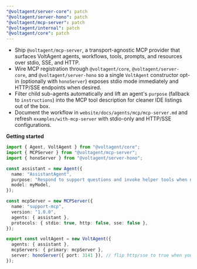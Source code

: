 ```yaml
---
"@voltagent/server-core": patch
"@voltagent/server-hono": patch
"@voltagent/mcp-server": patch
"@voltagent/internal": patch
"@voltagent/core": patch
---
```


- Ship `@voltagent/mcp-server`, a transport-agnostic MCP provider that surfaces VoltAgent agents, workflows, tools, prompts, and resources over stdio, SSE, and HTTP.
- Wire MCP registration through `@voltagent/core`, `@voltagent/server-core`, and `@voltagent/server-hono` so a single `VoltAgent` constructor opt-in (optionally with `honoServer`) exposes stdio mode immediately and HTTP/SSE endpoints when desired.
- Filter child sub-agents automatically and lift an agent's `purpose` (fallback to `instructions`) into the MCP tool description for cleaner IDE listings out of the box.
- Document the workflow in `website/docs/agents/mcp/mcp-server.md` and refresh `examples/with-mcp-server` with stdio-only and HTTP/SSE configurations.

**Getting started**

```ts
import { Agent, VoltAgent } from "@voltagent/core";
import { MCPServer } from "@voltagent/mcp-server";
import { honoServer } from "@voltagent/server-hono";

const assistant = new Agent({
  name: "AssistantAgent",
  purpose: "Respond to support questions and invoke helper tools when needed.",
  model: myModel,
});

const mcpServer = new MCPServer({
  name: "support-mcp",
  version: "1.0.0",
  agents: { assistant },
  protocols: { stdio: true, http: false, sse: false },
});

export const voltAgent = new VoltAgent({
  agents: { assistant },
  mcpServers: { primary: mcpServer },
  server: honoServer({ port: 3141 }), // flip http/sse to true when you need remote clients
});
```
